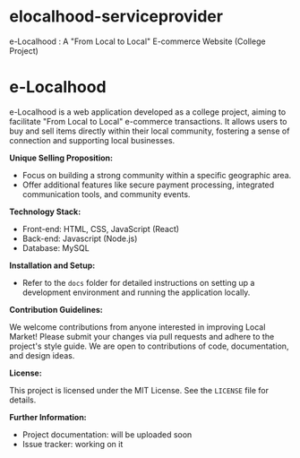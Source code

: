 # elocalhood-serviceprovider
e-Localhood : A "From Local to Local" E-commerce Website (College Project)
# e-Localhood

e-Localhood is a web application developed as a college project, aiming to facilitate "From Local to Local" e-commerce transactions. It allows users to buy and sell items directly within their local community, fostering a sense of connection and supporting local businesses.

**Unique Selling Proposition:**

* Focus on building a strong community within a specific geographic area.
* Offer additional features like secure payment processing, integrated communication tools, and community events.

**Technology Stack:**

* Front-end: HTML, CSS, JavaScript (React)
* Back-end: Javascript (Node.js)
* Database: MySQL

**Installation and Setup:**

* Refer to the `docs` folder for detailed instructions on setting up a development environment and running the application locally.

**Contribution Guidelines:**

We welcome contributions from anyone interested in improving Local Market! Please submit your changes via pull requests and adhere to the project's style guide. We are open to contributions of code, documentation, and design ideas.

**License:**

This project is licensed under the MIT License. See the `LICENSE` file for details.

**Further Information:**

* Project documentation: will be uploaded soon
* Issue tracker: working on it
